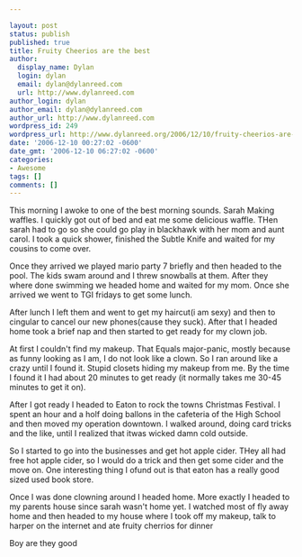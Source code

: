 ```yaml
---

layout: post
status: publish
published: true
title: Fruity Cheerios are the best
author:
  display_name: Dylan
  login: dylan
  email: dylan@dylanreed.com
  url: http://www.dylanreed.com
author_login: dylan
author_email: dylan@dylanreed.com
author_url: http://www.dylanreed.com
wordpress_id: 249
wordpress_url: http://www.dylanreed.org/2006/12/10/fruity-cheerios-are-the-best/
date: '2006-12-10 00:27:02 -0600'
date_gmt: '2006-12-10 06:27:02 -0600'
categories:
- Awesome
tags: []
comments: []
---
```


This morning I awoke to one of the best morning sounds. Sarah Making waffles. I quickly got out of bed and eat me some delicious waffle. THen sarah had to go so she could go play in blackhawk with her mom and aunt carol. I took a quick shower, finished the Subtle Knife and waited for my cousins to come over.

Once they arrived we played mario party 7 briefly and then headed to the pool. The kids swam around and I threw snowballs at them. After they where done swimming we headed home and waited for my mom. Once she arrived we went to TGI fridays to get some lunch.

After lunch I left them and went to get my haircut(i am sexy) and then to cingular to cancel our new phones(cause they suck). After that I headed home took a brief nap and then started to get ready for my clown job.

At first I couldn't find my makeup. That Equals major-panic, mostly because as funny looking as I am, I do not look like a clown. So I ran around like a crazy until I found it. Stupid closets hiding my makeup from me. By the time I found it I had about 20 minutes to get ready (it normally takes me 30-45 minutes to get it on).

After I got ready I headed to Eaton to rock the towns Christmas Festival. I spent an hour and a holf doing ballons in the cafeteria of the High School and then moved my operation downtown. I walked around, doing card tricks and the like, until I realized that itwas wicked damn cold outside.

So I started to go into the businesses and get hot apple cider. THey all had free hot apple cider, so I would do a trick and then get some cider and the move on. One interesting thing I ofund out is that eaton has a really good sized used book store.

Once I was done clowning around I headed home. More exactly I headed to my parents house since sarah wasn't home yet. I watched most of fly away home and then headed to my house where I took off my makeup, talk to harper on the internet and ate fruity cherrios for dinner

Boy are they good
